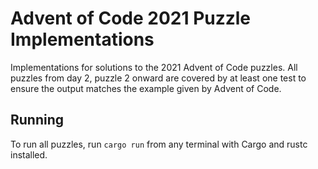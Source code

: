 # Advent of Code 2021 Puzzle Implementations
Implementations for solutions to the 2021 Advent of Code puzzles. All puzzles from day 2, puzzle 2 onward are covered by at least one test to ensure the output matches the example given by Advent of Code.

## Running
To run all puzzles, run `cargo run` from any terminal with Cargo and rustc installed.